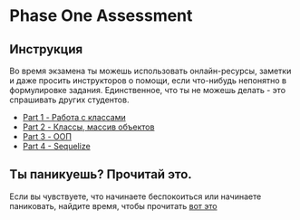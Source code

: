 # Phase One Assessment

## Инструкция

Во время экзамена ты можешь использовать онлайн-ресурсы, заметки и даже просить инструкторов о помощи, если что-нибудь непонятно в формулировке задания. Единственное, что ты не можешь делать - это спрашивать других студентов.

- [Part 1 - Работа с классами](part-1/)
- [Part 2 - Классы, массив объектов](part-2/)
- [Part 3 - ООП](part-3/)
- [Part 4 - Sequelize](part-4/)

## Ты паникуешь? Прочитай это.

Если вы чувствуете, что начинаете беспокоиться или начинаете паниковать, найдите время, чтобы прочитать [вот это](panic.md)
